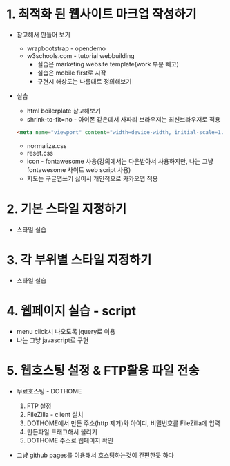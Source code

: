 # 1. 최적화 된 웹사이트 마크업 작성하기
* 참고해서 만들어 보기
  * wrapbootstrap - opendemo
  * w3schools.com - tutorial webbuilding
    * 실습은 marketing website template(work 부분 빼고)
    * 실습은 mobile first로 시작
    * 구현시 해상도는 나름대로 정의해보기

* 실습
  * html boilerplate 참고해보기
  * shrink-to-fit=no - 아이폰 같은데서 사파리 브라우저는 최신브라우저로 적용
  ```html
  <meta name="viewport" content="width=device-width, initial-scale=1.0, shrink-to-fit=no">
  ```
  * normalize.css
  * reset.css
  * icon - fontawesome 사용(강의에서는 다운받아서 사용하지만, 나는 그냥 fontawesome 사이트 web script 사용)
  * 지도는 구글맵쓰기 싫어서 개인적으로 카카오맵 적용

# 2. 기본 스타일 지정하기
  * 스타일 실습
  
# 3. 각 부위별 스타일 지정하기
  * 스타일 실습

# 4. 웹페이지 실습 - script
  * menu click시 나오도록 jquery로 이용
  * 나는 그냥 javascript로 구현

# 5. 웹호스팅 설정 & FTP활용 파일 전송
  * 무료호스팅 - DOTHOME
    1. FTP 설정
    2. FileZilla - client 설치
    3. DOTHOME에서 만든 주소(http 제거)와 아이디, 비밀번호를 FileZilla에 입력
    4. 만든파일 드래그해서 올리기
    5. DOTHOME 주소로 웹페이지 확인

  * 그냥 github pages를 이용해서 호스팅하는것이 간편한듯 하다
